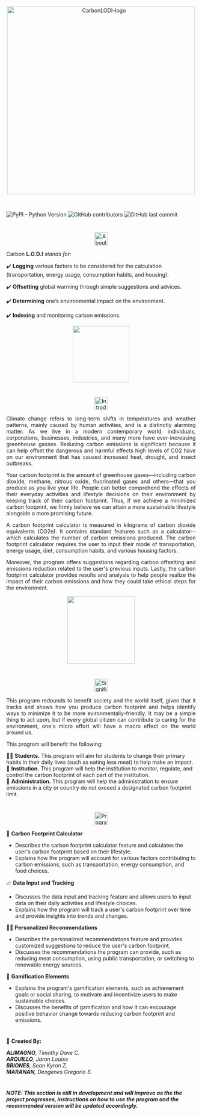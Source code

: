 <br>
<p align="center">
<picture>
  <source srcset="https://cdn.discordapp.com/attachments/1048446248274890764/1090517994469335040/darkmode.png" media="(prefers-color-scheme: dark)">
  <img src="https://cdn.discordapp.com/attachments/1048446248274890764/1090512762448392271/try.png" alt="CarbonLODI-logo" width="500px">
</picture>
<br>
</p>

<br>

![PyPI - Python Version](https://img.shields.io/pypi/pyversions/Numpy?style=for-the-badge) ![GitHub contributors](https://img.shields.io/github/contributors/JaronLouise/Carbon_LODI?color=blue&style=for-the-badge) ![GitHub last commit](https://img.shields.io/github/last-commit/JaronLouise/CarbonLODI?color=blue&style=for-the-badge)

#

<p align="center">
<picture>
  <source srcset="https://cdn.discordapp.com/attachments/1048446248274890764/1090944340572000316/about-dark.png" media="(prefers-color-scheme: dark)">
  <img src="https://cdn.discordapp.com/attachments/1048446248274890764/1090944340773310484/about-light.png" alt="About" height="35px">
</picture>
<br>
</p>

Carbon __L.O.D.I__ _stands for:_

✔️ __Logging__ various factors to be considered for the calculation (transportation, energy usage, consumption habits, and housing).

✔️ __Offsetting__ global warming through simple suggestions and advices. 

✔️ __Determining__ one’s environmental impact on the environment.

✔️ __Indexing__ and monitoring carbon emissions.

<p align="center">
  <img src="https://media.discordapp.net/attachments/1080008638476861512/1090948347155714139/f_a_c.gif?width=200&height=192" width="150px">
</p>

#

<p align="center">
<picture>
  <source srcset="https://cdn.discordapp.com/attachments/1048446248274890764/1090948675582308393/introduction-dark.png" media="(prefers-color-scheme: dark)">
  <img src="https://cdn.discordapp.com/attachments/1048446248274890764/1090948675850731630/introduction-light.png" alt="Introduction" height="35px">
</picture>
<br>
</p>

<p align="justify">
Climate change refers to long-term shifts in temperatures and weather patterns, mainly caused by human activities, and is a distinctly alarming matter. As we live in a modern contemporary world, individuals, corporations, businesses, industries, and many more have ever-increasing greenhouse gasses. Reducing carbon emissions is significant because it can help offset the dangerous and harmful effects high levels of CO2 have on our environment that has caused increased heat, drought, and insect outbreaks.
</p>

<p align="justify">
Your carbon footprint is the amount of greenhouse gases—including carbon dioxide, methane, nitrous oxide, fluorinated gases and others—that you produce as you live your life. People can better comprehend the effects of their everyday activities and lifestyle decisions on their environment by keeping track of their carbon footprint. Thus, if we achieve a minimized carbon footprint, we firmly believe we can attain a more sustainable lifestyle alongside a more promising future.
</p>

<p align="justify">
A carbon footprint calculator is measured in kilograms of carbon dioxide equivalents (CO2e). It contains standard features such as a calculator--which calculates the number of carbon emissions produced. The carbon footprint calculator requires the user to input their mode of transportation, energy usage, diet, consumption habits, and various housing factors.
</p>

<p align="justify">
Moreover, the program offers suggestions regarding carbon offsetting and emissions reduction related to the user's previous inputs. Lastly, the carbon footprint calculator provides results and analysis to help people realize the impact of their carbon emissions and how they could take ethical steps for the environment.
</p>

<p align="center">
  <img src="https://media.discordapp.net/attachments/1080008638476861512/1090889491100749865/car.gif?width=385&height=385" width="180px">
</p>

#

<p align="center">
<picture>
  <source srcset="https://cdn.discordapp.com/attachments/1048446248274890764/1090950193773563987/significance-dark.png" media="(prefers-color-scheme: dark)">
  <img src="https://cdn.discordapp.com/attachments/1048446248274890764/1090950193526079599/significance-light.png" alt="Significance" height="35px">
</picture>
<br>
</p>

<p align="justify">
This program redounds to benefit society and the world itself, given that it tracks and shows how you produce carbon footprint and helps identify ways to minimize it to be more evironmentally-friendly. It may be a simple thing to act upon, but if every global citizen can contribute to caring for the environment, one's micro effort will have a macro effect on the world around us.  

This program will benefit the following: 

👨‍🎓 __Students.__ This program will aim for students to change their primary habits in their daily lives (such as eating less meat) to help make an impact.  
🏫 __Institution.__ This program will help the institution to monitor, regulate, and control the carbon footprint of each part of the institution.  
🏢 __Administration.__ This program will help the administration to ensure emissions in a city or country do not exceed a designated carbon footprint limit.  
</p>

#

<p align="center">
<picture>
  <source srcset="https://cdn.discordapp.com/attachments/1048446248274890764/1090951701223198730/features-dark.png" media="(prefers-color-scheme: dark)">
  <img src="https://cdn.discordapp.com/attachments/1048446248274890764/1090951701441298452/features-light.png" alt="Program Features" height="35px">
</picture>
<br>
</p>

🧮 __Carbon Footprint Calculator__
* Describes the carbon footprint calculator feature and calculates the user's carbon footprint based on their lifestyle.  
* Explains how the program will account for various factors contributing to carbon emissions, such as transportation, energy consumption, and food choices.

📈 __Data Input and Tracking__
* Discusses the data input and tracking feature and allows users to input data on their daily activities and lifestyle choices.  
* Explains how the program will track a user's carbon footprint over time and provide insights into trends and changes.

👨‍🏫 __Personalized Recommendations__
* Describes the personalized recommendations feature and provides customized suggestions to reduce the user's carbon footprint.  
* Discusses the recommendations the program can provide, such as reducing meat consumption, using public transportation, or switching to renewable energy sources.

🎲 __Gamification Elements__
* Explains the program's gamification elements, such as achievement goals or social sharing, to motivate and incentivize users to make sustainable choices.  
* Discusses the benefits of gamification and how it can encourage positive behavior change towards reducing carbon footprint and emissions.

#

📝 __Created By:__  

___ALIMAGNO__, Timothy Dave C.   
__ARQUILLO__, Jaron Louise   
__BRIONES__, Sean Kyron Z.  
__MARANAN__, Deogenes Gregorio S._

#



##### NOTE: This section is still in development and will improve as the the project progresses, instructions on how to use the program and the recommended version will be updated accordingly. 

#
